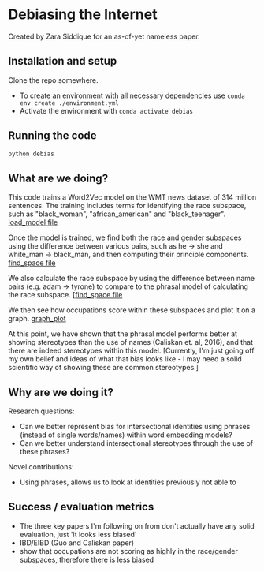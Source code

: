 # Debiasing the Internet

Created by Zara Siddique for an as-of-yet nameless paper.


## Installation and setup

Clone the repo somewhere.

- To create an environment with all necessary dependencies use `conda env create ./environment.yml`
- Activate the environment with `conda activate debias`


## Running the code

```bash
python debias
```

## What are we doing?

This code trains a Word2Vec model on the WMT news dataset of 314 million sentences. 
The training includes terms for identifying the race subspace, such as "black_woman", "african_american" and "black_teenager". [load_model file](debias/load_model_script.py)

Once the model is trained, we find both the race and gender subspaces using the difference between various pairs, such as he -> she and white_man -> black_man, and then computing their principle components. [find_space file](debias/find_space_kv.py)

We also calculate the race subspace by using the difference between name pairs (e.g. adam -> tyrone) to compare to the phrasal model of calculating the race subspace. [[find_space file](debias/find_space_kv.py)

We then see how occupations score within these subspaces and plot it on a graph. [graph_plot](Graph_plot.ipynb)

At this point, we have shown that the phrasal model performs better at showing stereotypes than the use of names (Caliskan et. al, 2016), and that there are indeed stereotypes within this model. [Currently, I'm just going off my own belief and ideas of what that bias looks like - I may need a solid scientific way of showing these are common stereotypes.]

## Why are we doing it?

Research questions:
- Can we better represent bias for intersectional identities using phrases (instead of single words/names) within word embedding models?
- Can we better understand intersectional stereotypes through the use of these phrases?

Novel contributions:
- Using phrases, allows us to look at identities previously not able to

## Success / evaluation metrics

- The three key papers I'm following on from don't actually have any solid evaluation, just 'it looks less biased'
- IBD/EIBD (Guo and Caliskan paper)
- show that occupations are not scoring as highly in the race/gender subspaces, therefore there is less biased
